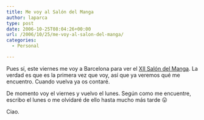 ```yaml
---
title: Me voy al Salón del Manga
author: laparca
type: post
date: 2006-10-25T08:04:26+00:00
url: /2006/10/25/me-voy-al-salon-del-manga/
categories:
  - Personal

---
```

Pues sí, este viernes me voy a Barcelona para ver el <a title="XII Salón del Manga de Barcelona" target="_blank" href="http://www.ficomic.com/">XII Salón del Manga</a>. La verdad es que es la primera vez que voy, así que ya veremos qué me encuentro. Cuando vuelva ya os contaré.

De momento voy el viernes y vuelvo el lunes. Según como me encuentre, escribo el lunes o me olvidaré de ello hasta mucho más tarde 😛

Ciao.